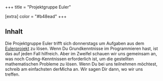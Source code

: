 +++
title = "Projektgruppe Euler"

[extra]
color = "#b48ead"
+++

## Inhalt

Die Projektgruppe Euler trifft sich donnerstags um Aufgaben aus dem
[Eulerprojekt](https://projecteuler.net/) zu lösen. Wenn Du Grundkenntnisse im
Programmieren hast, ist das auf jeden Fall hilfreich. Aber im Zweifel schauen
wir uns gemeinsam an, was noch Coding-Kenntnissen erforderlich ist, um die
gestellten mathematischen Probleme zu lösen. Wenn Du bei uns teilnehmen
möchtest, schreib am einfachsten derMicha an. Wir sagen Dir dann, wo wir uns
treffen.
